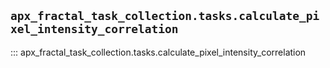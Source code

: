 ## `apx_fractal_task_collection.tasks.calculate_pixel_intensity_correlation`

::: apx_fractal_task_collection.tasks.calculate_pixel_intensity_correlation

